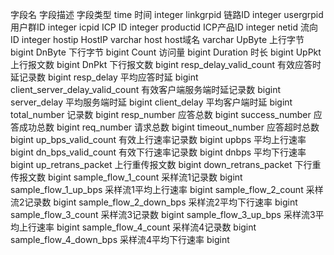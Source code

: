 

字段名	字段描述	字段类型
time	时间	integer
linkgrpid	链路ID	integer
usergrpid	用户群ID	integer
icpid	ICP ID	integer
productid	ICP产品ID	integer
netid	流向ID	integer
hostip	HostIP	varchar
host	host域名	varchar
UpByte	上行字节	bigint
DnByte	下行字节	bigint
Count	访问量	bigint
Duration	时长	bigint
UpPkt	上行报文数	bigint
DnPkt	下行报文数	bigint
resp_delay_valid_count	有效应答时延记录数	bigint
resp_delay	平均应答时延	bigint
client_server_delay_valid_count	有效客户端服务端时延记录数	bigint
server_delay	平均服务端时延	bigint
client_delay	平均客户端时延	bigint
total_number	记录数	bigint
resp_number	应答总数	bigint
success_number	应答成功总数	bigint
req_number	请求总数	bigint
timeout_number	应答超时总数	bigint
up_bps_valid_count	有效上行速率记录数	bigint
upbps	平均上行速率	bigint
dn_bps_valid_count	有效下行速率记录数	bigint
dnbps	平均下行速率	bigint
up_retrans_packet	上行重传报文数	bigint
down_retrans_packet	下行重传报文数	bigint
sample_flow_1_count	采样流1记录数	bigint
sample_flow_1_up_bps	采样流1平均上行速率	bigint
sample_flow_2_count	采样流2记录数	bigint
sample_flow_2_down_bps	采样流2平均下行速率	bigint
sample_flow_3_count	采样流3记录数	bigint
sample_flow_3_up_bps	采样流3平均上行速率	bigint
sample_flow_4_count	采样流4记录数	bigint
sample_flow_4_down_bps	采样流4平均下行速率	bigint
